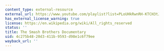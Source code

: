 ```yaml
---
content_type: external-resource
external_url: https://www.youtube.com/playlist?list=PLoUHkRwnRH-KTCH3tJ9WvsWWPEgUu-y6d
has_external_license_warning: true
license: https://en.wikipedia.org/wiki/All_rights_reserved
status: ''
title: The Smash Brothers Documentary
uid: 4c275b48-20d3-411b-9593-d98e1c6f79ee
wayback_url: ''
---
```

